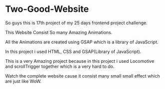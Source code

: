 # Two-Good-Website

So guys this is 17th project of my 25 days frontend project challenge.

This Website Consist So many Amazing Animations.

All the Animations are created using GSAP which is a library of JavaScript.

In this project i used HTML, CSS and GSAP(Library  of JavaScript).

This is a very Amazing project because in this project i used Locomotive and scrollTrigger together which is a very hard to do.

Watch the complete website cause it consist many small small effect which are just like WoW.
